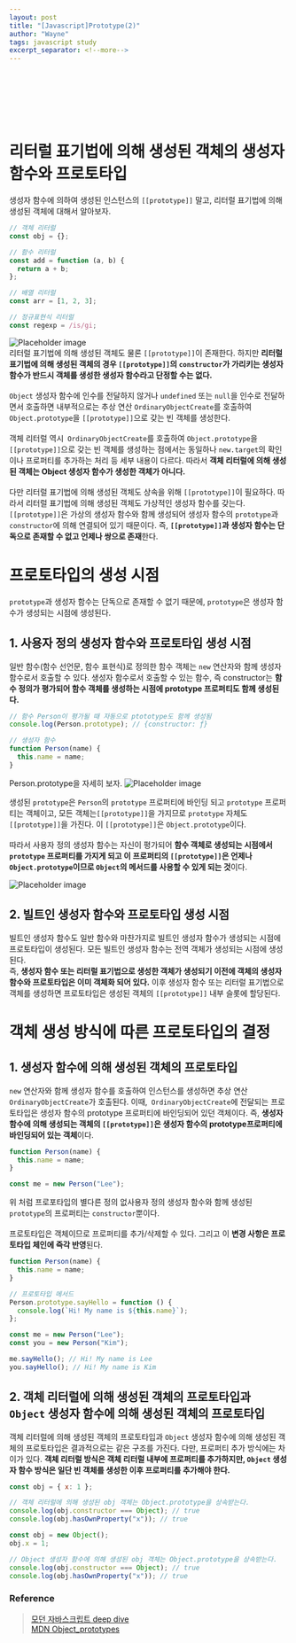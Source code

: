 ```yaml
---
layout: post
title: "[Javascript]Prototype(2)"
author: "Wayne"
tags: javascript study
excerpt_separator: <!--more-->
---
```


<span style="color:rgba(0,0,0,0)">어떻게 우리는 빌트인 메서드를 쓸수 있는 것일까?</span>

<!--more-->

<br/><br/><br/>

# 리터럴 표기법에 의해 생성된 객체의 생성자 함수와 프로토타입

생성자 함수에 의하여 생성된 인스턴스의 `[[prototype]]` 말고, 리터럴 표기법에 의해 생성된 객체에 대해서 알아보자.

```js
// 객체 리터럴
const obj = {};

// 함수 리터럴
const add = function (a, b) {
  return a + b;
};

// 배열 리터럴
const arr = [1, 2, 3];

// 정규표현식 리터럴
const regexp = /is/gi;
```

![Placeholder image](../../../assets/post_img/2022-03-14/prototype1.png "literal object")
<br/>
리터럴 표기법에 의해 생성된 객체도 물론 `[[prototype]]`이 존재한다. 하지만 **리터럴 표기법에 의해 생성된 객체의 경우 `[[prototype]]`의 `constructor`가 가리키는 생성자 함수가 반드시 객체를 생성한 생성자 함수라고 단정할 수는 없다.**
<br/><br/>
`Object` 생성자 함수에 인수를 전달하지 않거나 `undefined` 또는 `null`을 인수로 전달하면서 호출하면 내부적으로는 추상 연산 `OrdinaryObjectCreate`를 호출하여 `Object.prototype`을 `[[prototype]]`으로 갖는 빈 객체를 생성한다.
<br/><br/>
객체 리터럴 역시` OrdinaryObjectCreate`를 호출하여 `Object.prototype`을 `[[prototype]]`으로 갖는 빈 객체를 생성하는 점에서는 동일하나 `new.target`의 확인이나 프로퍼티를 추가하는 처리 등 세부 내용이 다르다. 따라서 **객체 리터럴에 의해 생성된 객체는 Object 생성자 함수가 생성한 객체가 아니다.**
<br/><br/>
다만 리터럴 표기법에 의해 생성된 객체도 상속을 위해 `[[prototype]]`이 필요하다. 따라서 리터럴 표기법에 의해 생성된 객체도 가상적인 생성자 함수를 갖는다. `[[prototype]]`은 가상의 생성자 함수와 함께 생성되어 생성자 함수의 `prototype`과 `constructor`에 의해 연결되어 있기 때문이다. 즉, **`[[prototype]]`과 생성자 함수는 단독으로 존재할 수 없고 언제나 쌍으로 존재**한다.

# 프로토타입의 생성 시점

`prototype`과 생성자 함수는 단독으로 존재할 수 없기 때문에, `prototype`은 생성자 함수가 생성되는 시점에 생성된다.

## 1. 사용자 정의 생성자 함수와 프로토타입 생성 시점

일반 함수(함수 선언문, 함수 표현식)로 정의한 함수 객체는 `new` 연산자와 함께 생성자 함수로서 호출할 수 있다.
생성자 함수로서 호출할 수 있는 함수, 즉 constructor는 **함수 정의가 평가되어 함수 객체를 생성하는 시점에 prototype 프로퍼티도 함께 생성된다.**

```js
// 함수 Person이 평가될 때 자동으로 ptototype도 함께 생성됨
console.log(Person.prototype); // {constructor: ƒ}

// 생성자 함수
function Person(name) {
  this.name = name;
}
```

Person.prototype을 자세히 보자.
![Placeholder image](../../../assets/post_img/2022-03-14/prototype4.png "constructor function")

생성된 `prototype`은 `Person`의 `prototype` 프로퍼티에 바인딩 되고 `prototype` 프로퍼티는 객체이고, 모든 객체는`[[prototype]]`을 가지므로 `prototype` 자체도`[[prototype]]`을 가진다. 이 `[[prototype]]`은 `Object.prototype`이다.
<br/><br/>
따라서 사용자 정의 생성자 함수는 자신이 평가되어 **함수 객체로 생성되는 시점에서 `prototype` 프로퍼티를 가지게 되고 이 프로퍼티의 `[[prototype]]`은 언제나` Object.prototype`이므로 `Object`의 메서드를 사용할 수 있게 되는 것**이다.

![Placeholder image](../../../assets/post_img/2022-03-14/prototype5.png "prototype chain")

## 2. 빌트인 생성자 함수와 프로토타입 생성 시점

빌트인 생성자 함수도 일반 함수와 마찬가지로 빌트인 생성자 함수가 생성되는 시점에 프로토타입이 생성된다. 모든 빌트인 생성자 함수는 전역 객체가 생성되는 시점에 생성된다.
<br/>즉, **생성자 함수 또는 리터럴 표기법으로 생성한 객체가 생성되기 이전에 객체의 생성자 함수와 프로토타입은 이미 객체화 되어 있다.** 이후 생성자 함수 또는 리터럴 표기법으로 객체를 생성하면 프로토타입은 생성된 객체의 `[[prototype]]` 내부 슬롯에 할당된다.

# 객체 생성 방식에 따른 프로토타입의 결정

## 1. 생성자 함수에 의해 생성된 객체의 프로토타입

`new` 연산자와 함께 생성자 함수를 호출하여 인스턴스를 생성하면 추상 연산 `OrdinaryObjectCreate`가 호출된다. 이때,` OrdinaryObjectCreate`에 전달되는 프로토타입은 생성자 함수의 prototype 프로퍼티에 바인딩되어 있던 객체이다. 즉, **생성자 함수에 의해 생성되는 객체의 `[[prototype]]`은 생성자 함수의 prototype프로퍼티에 바인딩되어 있는 객체**이다.

```js
function Person(name) {
  this.name = name;
}

const me = new Person("Lee");
```

위 처럼 프로포타입의 별다른 정의 없사용자 정의 생성자 함수와 함께 생성된 `prototype`의 프로퍼티는 `constructor`뿐이다.
<br/><br/>
프로토타입은 객체이므로 프로퍼티를 추가/삭제할 수 있다. 그리고 이 **변경 사항은 프로토타입 체인에 즉각 반영**된다.

```js
function Person(name) {
  this.name = name;
}

// 프로토타입 메서드
Person.prototype.sayHello = function () {
  console.log(`Hi! My name is ${this.name}`);
};

const me = new Person("Lee");
const you = new Person("Kim");

me.sayHello(); // Hi! My name is Lee
you.sayHello(); // Hi! My name is Kim
```

## 2. 객체 리터럴에 의해 생성된 객체의 프로토타입과 `Object` 생성자 함수에 의해 생성된 객체의 프로토타입

객체 리터럴에 의해 생성된 객체의 프로토타입과 `Object` 생성자 함수에 의해 생성된 객체의 프로토타입은 결과적으로는 같은 구조를 가진다. 다만, 프로퍼티 추가 방식에는 차이가 있다. **객체 리터럴 방식은 객체 리터럴 내부에 프로퍼티를 추가하지만, `Object` 생성자 함수 방식은 일단 빈 객체를 생성한 이후 프로퍼티를 추가해야 한다.**

```js
const obj = { x: 1 };

// 객체 리터럴에 의해 생성된 obj 객체는 Object.prototype을 상속받는다.
console.log(obj.constructor === Object); // true
console.log(obj.hasOwnProperty("x")); // true
```

```js
const obj = new Object();
obj.x = 1;

// Object 생성자 함수에 의해 생성된 obj 객체는 Object.prototype을 상속받는다.
console.log(obj.constructor === Object); // true
console.log(obj.hasOwnProperty("x")); // true
```

### Reference

> [모던 자바스크립트 deep dive](https://wikibook.co.kr/mjs/)<br/> [MDN Object_prototypes](https://developer.mozilla.org/ko/docs/Learn/JavaScript/Objects/Object_prototypes)
